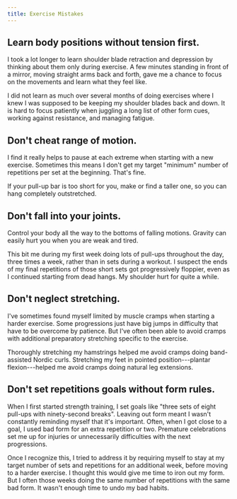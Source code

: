 ```yaml
---
title: Exercise Mistakes
---
```


## Learn body positions without tension first.

I took a lot longer to learn shoulder blade retraction and depression by thinking about them only during exercise.  A few minutes standing in front of a mirror, moving straight arms back and forth, gave me a chance to focus on the movements and learn what they feel like.

I did not learn as much over several months of doing exercises where I knew I was supposed to be keeping my shoulder blades back and down.  It is hard to focus patiently when juggling a long list of other form cues, working against resistance, and managing fatigue.

## Don't cheat range of motion.

I find it really helps to pause at each extreme when starting with a new exercise.  Sometimes this means I don't get my target "minimum" number of repetitions per set at the beginning.  That's fine.

If your pull-up bar is too short for you, make or find a taller one, so you can hang completely outstretched.

## Don't fall into your joints.

Control your body all the way to the bottoms of falling motions.  Gravity can easily hurt you when you are weak and tired.

This bit me during my first week doing lots of pull-ups throughout the day, three times a week, rather than in sets during a workout.  I suspect the ends of my final repetitions of those short sets got progressively floppier, even as I continued starting from dead hangs.  My shoulder hurt for quite a while.

## Don't neglect stretching.

I've sometimes found myself limited by muscle cramps when starting a harder exercise.  Some progressions just have big jumps in difficulty that have to be overcome by patience.  But I've often been able to avoid cramps with additional preparatory stretching specific to the exercise.

Thoroughly stretching my hamstrings helped me avoid cramps doing band-assisted Nordic curls.  Stretching my feet in pointed position---plantar flexion---helped me avoid cramps doing natural leg extensions.

## Don't set repetitions goals without form rules.

When I first started strength training, I set goals like "three sets of eight pull-ups with ninety-second breaks".  Leaving out form meant I wasn't constantly reminding myself that it's important.  Often, when I got close to a goal, I used bad form for an extra repetition or two.  Premature celebrations set me up for injuries or unnecessarily difficulties with the next progressions.

Once I recognize this, I tried to address it by requiring myself to stay at my target number of sets and repetitions for an additional week, before moving to a harder exercise.  I thought this would give me time to iron out my form.  But I often those weeks doing the same number of repetitions with the same bad form.  It wasn't enough time to undo my bad habits.
